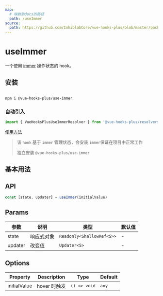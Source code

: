 ```yaml
---
map:
  # 映射到docs的路径
  path: /useImmer
source:
  path: https://github.com/InhiblabCore/vue-hooks-plus/blob/master/packages/use-immer/src/index.ts
---
```


# useImmer

一个使用 [immer](https://github.com/mweststrate/immer) 操作状态的 hook。

## 安装

```bash

npm i @vue-hooks-plus/use-immer

```

### 自动引入

```typescript
import { VueHooksPlusUseImmerResolver } from '@vue-hooks-plus/resolvers'
```

[使用方法](https://inhiblabcore.github.io/docs/hooks/guide/#%F0%9F%94%A8-%E4%BD%BF%E7%94%A8)

> 该 `hook` 基于 `immer` 管理状态，会安装 `immer`保证在项目中正常工作
>
> 独立安装 `@vue-hooks-plus/use-immer`

## 基本用法

<demo src="useImmer/demo.vue"
  language="vue"
  title="基本用法"
  desc=""> </demo>

## API

```typescript
const [state, updater] = useImmer(initialValue)
```

## Params

| 参数    | 说明       | 类型                      | 默认值 |
| ------- | ---------- | ------------------------- | ------ |
| state   | 响应式对象 | `Readonly<ShallowRef<S>>` | -      |
| updater | 改变值     | `Updater<S>`              | -      |

## Options

| Property     | Description  | Type         | Default |
| ------------ | ------------ | ------------ | ------- |
| initialValue | hover 时触发 | `() => void` | `any`   |
